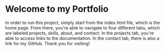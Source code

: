 # Welcome to my Portfolio
In order to run this project, simply start from the index.html file, which is the home page. From there, you're able to navigate to four different tabs, which are labeled 
projects, skills, about, and contact. In the projects tab, you're able to access links to the documentation. In the contact tab, there is also a link for my GitHub. Thank you for visiting!
